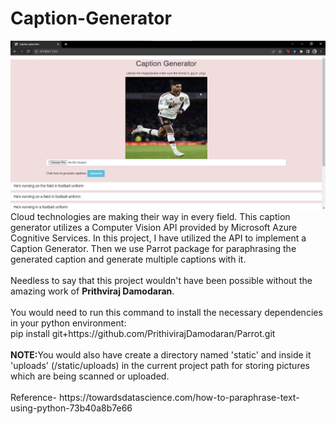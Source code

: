 # Caption-Generator
<img src='https://github.com/Hrithik-Nigam/Caption-Generator/blob/main/Capgen%20SS.jpg'>
Cloud technologies are making their way in every field. This caption generator utilizes a Computer Vision API provided by Microsoft Azure Cognitive Services. In this project, I have utilized the API to implement a Caption Generator. Then we use Parrot package for paraphrasing the generated caption and generate multiple captions with it. <br><br>
Needless to say that this project wouldn't have been possible without the amazing work of <b>Prithviraj Damodaran</b>.<br>
  <br> You would need to run this command to install the necessary dependencies in your python environment: <br> pip install git+https://github.com/PrithivirajDamodaran/Parrot.git <br>
<br> <b>NOTE:</b>You would also have create a directory named 'static' and inside it 'uploads' (/static/uploads) in the current project path for storing pictures which are being scanned or uploaded.<br>
<br>Reference- https://towardsdatascience.com/how-to-paraphrase-text-using-python-73b40a8b7e66
